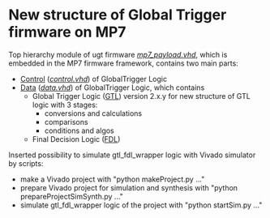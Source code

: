 # New structure of Global Trigger firmware on MP7

Top hierarchy module of ugt firmware *[mp7_payload.vhd](firmware/hdl/mp7_payload.vhd)*, which is embedded in the MP7 firmware framework, contains two main parts:

* [Control](doc/control.md) (*[control.vhd](firmware/hdl/control.vhd)*) of GlobalTrigger Logic
* [Data](doc/data.md) (*[data.vhd](firmware/hdl/data.vhd)*) of GlobalTrigger Logic, which contains 
  * Global Trigger Logic ([GTL](doc/gtl.md)) version 2.x.y for new structure of GTL logic with 3 stages: 
    * conversions and calculations
    * comparisons
    * conditions and algos
  * Final Decision Logic ([FDL](doc/fdl.md))

Inserted possibility to simulate gtl_fdl_wrapper logic with Vivado simulator by scripts:
* make a Vivado project with "python makeProject.py ..."
* prepare Vivado project for simulation and synthesis with "python prepareProjectSimSynth.py ..."
* simulate gtl_fdl_wrapper logic of the project with "python startSim.py ..."
